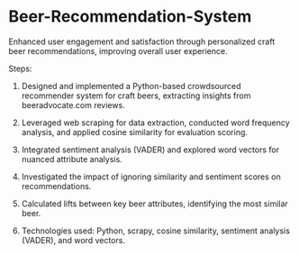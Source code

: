 # Beer-Recommendation-System

Enhanced user engagement and satisfaction through personalized craft beer recommendations, improving overall user experience.

Steps:

1. Designed and implemented a Python-based crowdsourced recommender system for craft beers, extracting insights from beeradvocate.com reviews.
 
2. Leveraged web scraping for data extraction, conducted word frequency analysis, and applied cosine similarity for evaluation scoring.
  
3. Integrated sentiment analysis (VADER) and explored word vectors for nuanced attribute analysis.

4. Investigated the impact of ignoring similarity and sentiment scores on recommendations.

5. Calculated lifts between key beer attributes, identifying the most similar beer.
  
6. Technologies used: Python, scrapy, cosine similarity, sentiment analysis (VADER), and word vectors. 
